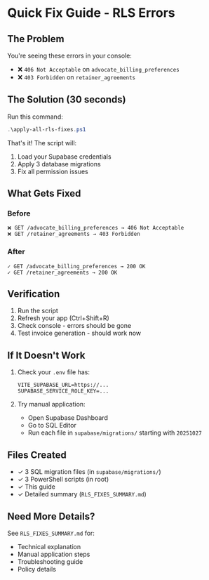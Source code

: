 # Quick Fix Guide - RLS Errors

## The Problem

You're seeing these errors in your console:
- ❌ `406 Not Acceptable` on `advocate_billing_preferences`
- ❌ `403 Forbidden` on `retainer_agreements`

## The Solution (30 seconds)

Run this command:

```powershell
.\apply-all-rls-fixes.ps1
```

That's it! The script will:
1. Load your Supabase credentials
2. Apply 3 database migrations
3. Fix all permission issues

## What Gets Fixed

### Before
```
❌ GET /advocate_billing_preferences → 406 Not Acceptable
❌ GET /retainer_agreements → 403 Forbidden
```

### After
```
✓ GET /advocate_billing_preferences → 200 OK
✓ GET /retainer_agreements → 200 OK
```

## Verification

1. Run the script
2. Refresh your app (Ctrl+Shift+R)
3. Check console - errors should be gone
4. Test invoice generation - should work now

## If It Doesn't Work

1. Check your `.env` file has:
   ```
   VITE_SUPABASE_URL=https://...
   SUPABASE_SERVICE_ROLE_KEY=...
   ```

2. Try manual application:
   - Open Supabase Dashboard
   - Go to SQL Editor
   - Run each file in `supabase/migrations/` starting with `20251027`

## Files Created

- ✓ 3 SQL migration files (in `supabase/migrations/`)
- ✓ 3 PowerShell scripts (in root)
- ✓ This guide
- ✓ Detailed summary (`RLS_FIXES_SUMMARY.md`)

## Need More Details?

See `RLS_FIXES_SUMMARY.md` for:
- Technical explanation
- Manual application steps
- Troubleshooting guide
- Policy details
